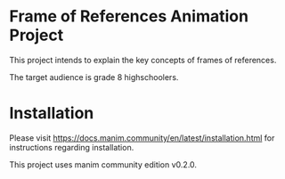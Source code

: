 # Frame of References Animation Project
This project intends to explain the key concepts of frames
of references.
  
The target audience is grade 8 highschoolers.

# Installation
Please visit https://docs.manim.community/en/latest/installation.html
for instructions regarding installation.

This project uses manim community edition v0.2.0.
